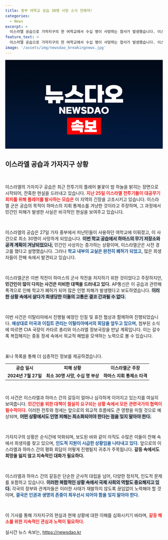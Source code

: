 ```yaml
---
title: 중부 여학교 공습 30명 사망 소식 전해져!
categories:
  - News
excerpt: >
  이스라엘 공습으로 가자지구의 한 여학교에서 수십 명이 사망하는 참사가 발생했습니다. 이스라엘군은 목표가 하마스 지휘소였다고 주장하지만, 폭격 직전 민간인 대피 경고가 있었음에도 불구하고 비극이 일어났습니다.
feature_text: >
  이스라엘 공습으로 가자지구의 한 여학교에서 수십 명이 사망하는 참사가 발생했습니다. 이스라엘군은 목표가 하마스 지휘소였다고 주장하지만, 폭격 직전 민간인 대피 경고가 있었음에도 불구하고 비극이 일어났습니다.
image: '/assets/img/newsdao_breakingnews.jpg'
---
```


<p><img src="/assets/img/newsdao_breakingnews.jpg" alt="pcversion 속보" /></p>

<h2 data-ke-size="size26">이스라엘 공습과 가자지구 상황</h2>

<p data-ke-size="size16">&nbsp;</p>

<p>이스라엘의 가자지구 공습은 최근 전투기의 플레어 불꽃이 밤 하늘을 밝히는 장면으로 시작되어, 잔혹한 현실을 드러내고 있습니다. <b><span style="color: #ee2323;">지난 25일 이스라엘 전투기들이 대공무기 회피를 위해 플레어를 발사하는 모습은</span></b> 이 지역의 긴장을 고조시키고 있습니다.  이스라엘 군은 공습의 목적이 하마스의 지휘 통제소를 겨냥한 것이라고 주장하며, 그 과정에서 민간인 피해가 발생한 사실은 비극적인 현실을 보여주고 있습니다. </p>

<p data-ke-size="size16">&nbsp;</p>

<p>이스라엘의 공습은 27일 가자 중부에서 피난민들이 사용하던 여학교에 이뤄졌고, 이 사건으로 최소 30명이 사망하게 되었습니다. <b><span style="background-color: #21538527;">이번 학교 공습에서 하마스의 무기 저장소와 공격 계획이 겨냥되었으나,</span></b> 민간인 사상자는 증가하는 상황이며, 이스라엘군은 사전 경고를 했다고 설명했습니다. 그러나 <b><span style="color: #1a5490;">학교 내부의 교실은 완전히 폐허가 되었고,</span></b> 많은 희생자들이 잔해 속에서 발견되고 있습니다.</p>

<p data-ke-size="size16">&nbsp;</p>

<p>이스라엘군은 이번 작전이 하마스의 군사 작전을 저지하기 위한 것이었다고 주장하지만, <b><span style="ee2323;">민간인이 많이 다치는 사건은 미비한 대책을 드러내고 있다.</span></b> AP통신은 이 공습과 관련해 폭격으로 인해 학교가 폐허가 되어 많은 인명 피해가 발생했다고 보도하였습니다. <b><span style="background-color: #21538527;">이러한 상황 속에서 살다가 희생당한 이들의 고통은 결코 간과될 수 없다.</span></b> </p>

<p data-ke-size="size16">&nbsp;</p>

<p>이번 사건은 이탈리아에서 진행될 예정인 인질 및 휴전 협상과 함께하여 진행되었습니다. <b><span style="color: #1a5490;">예상대로 미국과 이집트 관리는 이탈리아에서의 회담을 앞두고 있으며,</span></b> 첨부된 소식에 따르면 CIA 국장이 카타르 총리와 이스라엘 정보국장을 만날 계획입니다. 이는 갈수록 복잡해지는 중동 정세 속에서 외교적 해법을 모색하는 노력으로 볼 수 있습니다. </p>

<p data-ke-size="size16">&nbsp;</p>

<p>표나 목록을 통해 더 심층적인 정보를 제공하겠습니다. </p>

<table style="width: 100%;">
<tr>
<td style="text-align: center; height: 17px;"><b>공습 일시</b></td>
<td style="text-align: center; height: 17px;"><b>피해 상황</b></td>
<td style="text-align: center; height: 17px;"><b>이스라엘군 주장</b></td>
</tr>
<tr>
<td style="text-align: center; height: 17px;"><b>2024년 7월 27일</b></td>
<td style="text-align: center; height: 17px;"><b>최소 30명 사망, 수십 명 부상</b></td>
<td style="text-align: center; height: 17px;"><b>하마스 지휘 통제소 타격</b></td>
</tr>
</table>

<p data-ke-size="size16">&nbsp;</p>

<p>이 사건은 이스라엘과 하마스 간의 갈등이 얼마나 심각하게 이어지고 있는지를 여실히 보여줍니다. <b><span style="color: #ee2323;">민간인을 위한 대책이 절실히 요구되는 상황 속에서 모든 관련국가의 협력이 필수적이다.</span></b> 이러한 전투와 정세는 앞으로의 외교적 흐름에도 큰 영향을 미칠 것으로 예상되며, <b><span style="background-color: #21538527;">어떤 상황에서도 인명 피해는 최소화되어야 한다는 점을 잊지 말아야 한다.</span></b> </p>

<p data-ke-size="size16">&nbsp;</p> 

<p>가자지구의 상황은 순식간에 악화되며, 보도된 바와 같이 아직도 수많은 이들이 잔해 속에서 희생자를 찾고 있으며, <b><span style="color: #1a5490;">인도적 지원이 시급한 상황임을 나타내고 있다.</span></b> 앞으로의 이스라엘과 하마스 간의 평화 회담이 어떻게 진행될지 귀추가 주목됩니다. <b><span style="ee2323;">갈등 속에서도 희망을 잃지 않고 지속적인 대화가 필요하다.</span></b> </p>

<p data-ke-size="size16">&nbsp;</p>

<p>이스라엘과 하마스 간의 갈등은 단순한 군사적 대립을 넘어, 다양한 정치적, 인도적 문제를 포함하고 있습니다. <b><span style="background-color: #21538527;">이러한 복합적인 상황 속에서 국제 사회의 역할도 중요해지고 있다.</span></b> 각국의 정부와 관계자들은 이러한 사태가 재발하지 않도록 끊임없이 노력해야 할 것이며, <b><span style="color: #1a5490;">결국은 인권과 생명의 존중이 최우선시 되어야 함을 잊지 말아야 한다.</span></b> </p>

<p data-ke-size="size16">&nbsp;</p> 

<p>이 기사를 통해 가자지구의 현실과 현재 상황에 대한 이해를 심화시키기 바라며, <b><span style="color: #ee2323;">갈등 해소를 위한 지속적인 관심과 노력이 필요하다.</span></b></p>
실시간 뉴스 속보는, <a href="https://newsdao.kr" rel="dofollow">https://newsdao.kr</a>



